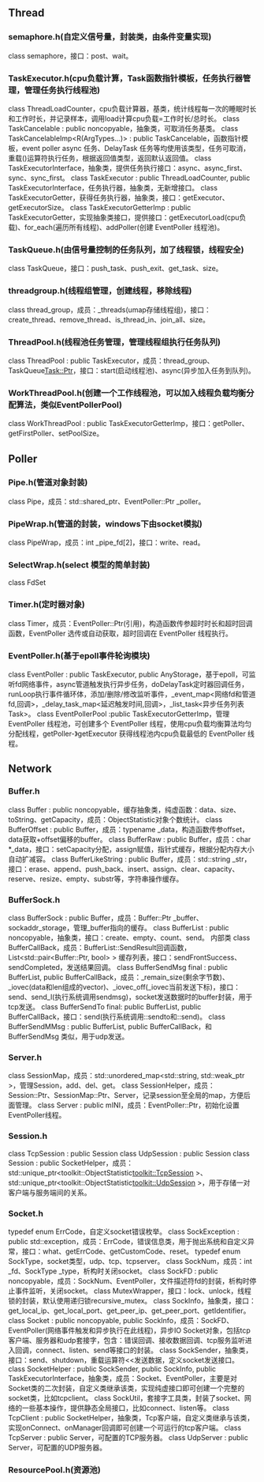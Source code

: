 ## Thread
### semaphore.h(自定义信号量，封装类，由条件变量实现)
class semaphore，接口：post、wait。

### TaskExecutor.h(cpu负载计算，Task函数指针模板，任务执行器管理，管理任务执行线程池)
class ThreadLoadCounter，cpu负载计算器，基类，统计线程每一次的睡眠时长和工作时长，并记录样本，调用load计算cpu负载=工作时长/总时长。
class TaskCancelable : public noncopyable，抽象类，可取消任务基类。
class TaskCancelableImp<R(ArgTypes...)> : public TaskCancelable，函数指针模板，event poller async 任务、DelayTask 任务等均使用该类型，任务可取消，重载()运算符执行任务，根据返回值类型，返回默认返回值。
class TaskExecutorInterface，抽象类，提供任务执行接口：async、async_first、sync、sync_first。
class TaskExecutor : public ThreadLoadCounter, public TaskExecutorInterface，任务执行器，抽象类，无新增接口。
class TaskExecutorGetter，获得任务执行器，抽象类，接口：getExecutor、getExecutorSize。
class TaskExecutorGetterImp : public TaskExecutorGetter，实现抽象类接口，提供接口：getExecutorLoad(cpu负载)、for_each(遍历所有线程)、addPoller(创建 EventPoller 线程池)。

### TaskQueue.h(由信号量控制的任务队列，加了线程锁，线程安全)
class TaskQueue，接口：push_task、push_exit、get_task、size。

### threadgroup.h(线程组管理，创建线程，移除线程)
class thread_group，成员：_threads(umap存储线程组)，接口：create_thread、remove_thread、is_thread_in、join_all、size。

### ThreadPool.h(线程池任务管理，管理线程组执行任务队列)
class ThreadPool : public TaskExecutor，成员：thread_group、TaskQueue<Task::Ptr>，接口：start(启动线程池)、async(异步加入任务到队列)。

### WorkThreadPool.h(创建一个工作线程池，可以加入线程负载均衡分配算法，类似EventPollerPool)
class WorkThreadPool : public TaskExecutorGetterImp，接口：getPoller、getFirstPoller、setPoolSize。


## Poller
### Pipe.h(管道对象封装)
class Pipe，成员：std::shared_ptr<PipeWrap>、EventPoller::Ptr _poller。

### PipeWrap.h(管道的封装，windows下由socket模拟)
class PipeWrap，成员：int _pipe_fd[2]，接口：write、read。

### SelectWrap.h(select 模型的简单封装)
class FdSet

### Timer.h(定时器对象)
class Timer，成员：EventPoller::Ptr(引用)，构造函数传参超时时长和超时回调函数，EventPoller 选传或自动获取，超时回调在 EventPoller 线程执行。

### EventPoller.h(基于epoll事件轮询模块)
class EventPoller : public TaskExecutor, public AnyStorage，基于epoll，可监听fd网络事件，async管道触发执行异步任务，doDelayTask定时器回调任务，runLoop执行事件循环体，添加/删除/修改监听事件，_event_map<网络fd和管道fd,回调>，_delay_task_map<延迟触发时间,回调>，_list_task<异步任务列表Task>。
class EventPollerPool :public TaskExecutorGetterImp，管理 EventPoller 线程池，可创建多个 EventPoller 线程，使用cpu负载均衡算法均匀分配线程，getPoller-》getExecutor 获得线程池内cpu负载最低的 EventPoller 线程。


## Network
### Buffer.h
class Buffer : public noncopyable，缓存抽象类，纯虚函数：data、size、toString、getCapacity，成员：ObjectStatistic<Buffer>对象个数统计。
class BufferOffset : public  Buffer，成员：typename _data，构造函数传参offset，data获取+offset偏移的buffer。
class BufferRaw : public Buffer，成员：char *_data，接口：setCapacity分配，assign赋值，指针式缓存，根据分配内存大小自动扩减容。
class BufferLikeString : public Buffer，成员：std::string _str，接口：erase、append、push_back、insert、assign、clear、capacity、reserve、resize、empty、substr等，字符串操作缓存。

### BufferSock.h
class BufferSock : public Buffer，成员：Buffer::Ptr _buffer、sockaddr_storage，管理_buffer指向的缓存。
class BufferList : public noncopyable，抽象类，接口：create、empty、count、send。
内部类
class BufferCallBack，成员：BufferList::SendResult回调函数，List<std::pair<Buffer::Ptr, bool> > 缓存列表，接口：sendFrontSuccess、sendCompleted，发送结果回调。
class BufferSendMsg final : public BufferList, public BufferCallBack，成员：_remain_size(剩余字节数)、_iovec(data和len组成的vector)、_iovec_off(_iovec当前发送下标)，接口：send、send_l(执行系统调用sendmsg)，socket发送数据时的buffer封装，用于tcp发送。
class BufferSendTo final: public BufferList, public BufferCallBack，接口：send(执行系统调用::sendto和::send)。
class BufferSendMMsg : public BufferList, public BufferCallBack，和 BufferSendMsg 类似，用于udp发送。

### Server.h
class SessionMap，成员：std::unordered_map<std::string, std::weak_ptr<Session> >，管理Session，add、del、get。
class SessionHelper，成员：Session::Ptr、SessionMap::Ptr、Server，记录session至全局的map，方便后面管理。
class Server : public mINI，成员：EventPoller::Ptr，初始化设置EventPoller线程。

### Session.h
class TcpSession : public Session
class UdpSession : public Session
class Session : public SocketHelper，成员：std::unique_ptr<toolkit::ObjectStatistic<toolkit::TcpSession> >、std::unique_ptr<toolkit::ObjectStatistic<toolkit::UdpSession> >，用于存储一对客户端与服务端间的关系。

### Socket.h
typedef enum ErrCode，自定义socket错误枚举。
class SockException : public std::exception，成员：ErrCode，错误信息类，用于抛出系统和自定义异常，接口：what、getErrCode、getCustomCode、reset。
typedef enum SockType，socket类型，udp、tcp、tcpserver。
class SockNum，成员：int _fd、SockType _type，析构时关闭socket。
class SockFD : public noncopyable，成员：SockNum、EventPoller，文件描述符fd的封装，析构时停止事件监听，关闭socket。
class MutexWrapper，接口：lock、unlock，线程锁的封装，默认使用递归锁recursive_mutex。
class SockInfo，抽象类，接口：get_local_ip、get_local_port、get_peer_ip、get_peer_port、getIdentifier。
class Socket : public noncopyable, public SockInfo，成员：SockFD、EventPoller(网络事件触发和异步执行在此线程)，异步IO Socket对象，包括tcp客户端、服务器和udp套接字，包含：错误回调、接收数据回调、tcp服务监听进入回调，connect、listen、send等接口的封装。
class SockSender，抽象类，接口：send、shutdown，重载运算符<<发送数据，定义socket发送接口。
class SocketHelper : public SockSender, public SockInfo, public TaskExecutorInterface，抽象类，成员：Socket、EventPoller，主要是对Socket类的二次封装，自定义类继承该类，实现纯虚接口即可创建一个完整的socket类，比如tcpclient。
class SockUtil，套接字工具类，封装了socket、网络的一些基本操作，提供静态全局接口，比如connect、listen等。
class TcpClient : public SocketHelper，抽象类，Tcp客户端，自定义类继承与该类，实现onConnect、onManager回调即可创建一个可运行的tcp客户端。
class TcpServer : public Server，可配置的TCP服务器。
class UdpServer : public Server，可配置的UDP服务器。

### ResourcePool.h(资源池)

